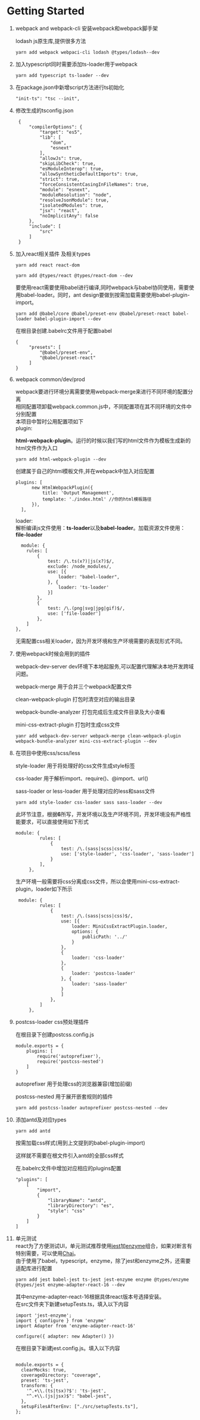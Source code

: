 # Getting Started

1. webpack and webpack-cli 安装webpack和webpack脚手架

    lodash js原生库,提供很多方法
    
    ```
    yarn add webpack webpaci-cli lodash @types/lodash--dev
    ```
2. 加入typescript同时需要添加ts-loader用于webpack
   
    ```
    yarn add typescript ts-loader --dev
    ```
3. 在package.json中新增script方法进行ts初始化
    
    ```
    "init-ts": "tsc --init",
    ```
4. 修改生成的tsconfig.json
   
   ```
    {
        "compilerOptions": {
            "target": "es5",
            "lib": [
                "dom",
                "esnext"
            ],
            "allowJs": true,
            "skipLibCheck": true,
            "esModuleInterop": true,
            "allowSyntheticDefaultImports": true,
            "strict": true,
            "forceConsistentCasingInFileNames": true,
            "module": "esnext",
            "moduleResolution": "node",
            "resolveJsonModule": true,
            "isolatedModules": true,
            "jsx": "react",
            "noImplicitAny": false
        },
        "include": [
            "src"
        ]
    }
   ```
5. 加入react相关插件 及相关types
   ```
   yarn add react react-dom
   ```
   ```
   yarn add @types/react @types/react-dom --dev
   ```
   要使用react需要使用babel进行编译,同时webpack与babel协同使用，需要使用babel-loader。同时，ant design要做到按需加载需要使用babel-plugin-import。
   ```
   yarn add @babel/core @babel/preset-env @babel/preset-react babel-loader babel-plugin-import --dev
   ```
   在根目录创建.babelrc文件用于配置babel
   ```
   {
        "presets": [
            "@babel/preset-env",
            "@babel/preset-react"
        ]
   }
   ```
6. webpack common/dev/prod
   
   webpack要进行环境分离需要使用webpack-merge来进行不同环境的配置分离  
   相同配置项卸载webpack.common.js中，不同配置项在其不同环境的文件中分别配置  
   本项目中暂时公用配置项如下  
    plugin:  
  
    **html-webpack-plugin**。运行的时候以我们写的html文件作为模板生成新的html文件作为入口
    ```
    yarn add html-webpack-plugin --dev
    ```
    创建属于自己的html模板文件,并在webpack中加入对应配置
    ```
    plugins: [
          new HtmlWebpackPlugin({
              title: 'Output Management',
              template: './index.html' //你的html模板路径
          }),
      ],
    ```
    loader:  
    解析编译js文件使用：**ts-loader**以及**babel-loader**。加载资源文件使用：**file-loader**
    ```
      module: {
        rules: [
            {
                test: /\.ts(x?)|js(x?)$/,
                exclude: /node_modules/,
                use: [{
                    loader: "babel-loader",
                }, {
                    loader: 'ts-loader'
                }]
            },
            {
                test: /\.(png|svg|jpg|gif)$/,
                use: ['file-loader']
            },
        ]
    },
    ```
    无需配置css相关loader，因为开发环境和生产环境需要的表现形式不同。
7. 使用webpack时候会用到的插件
   
   webpack-dev-server dev环境下本地起服务,可以配置代理解决本地开发跨域问题。

   webpack-merge 用于合并三个webpack配置文件

   clean-webpack-plugin 打包时清空对应的输出目录

   webpack-bundle-analyzer 打包完成后生成文件目录及大小查看

   mini-css-extract-plugin 打包时生成css文件
   ```
   yanr add webpack-dev-server webpack-merge clean-webpack-plugin webpack-bundle-analyzer mini-css-extract-plugin --dev
   ```
8. 在项目中使用css/scss/less
   
   style-loader 用于将处理好的css文件生成style标签

   css-loader  用于解析import、require()、@import、url()

   sass-loader or less-loader 用于处理对应的less和sass文件
   ```
   yarn add style-loader css-loader sass sass-loader --dev
   ```
   此环节注意，根据**6**所写，开发环境以及生产环境不同，开发环境没有严格性能要求，可以直接使用如下形式
   ```
   module: {
            rules: [
                {
                    test: /\.(sass|scss|css)$/,
                    use: ['style-loader', 'css-loader', 'sass-loader']
                }
            ],
        },
   ```
   生产环境一般需要将css分离成css文件，所以会使用mini-css-extract-plugin，loader如下所示
   ```
    module: {
            rules: [
                {
                    test: /\.(sass|scss|css)$/,
                    use: [{
                        loader: MiniCssExtractPlugin.loader,
                        options: {
                            publicPath: '../'
                        }
                    },
                    {
                        loader: 'css-loader'
                    },
                    {
                        loader: 'postcss-loader'
                    }, {
                        loader: 'sass-loader'
                    }
                    ]
                },
            ]
        },
   ```
9.  postcss-loader css预处理插件
    
    在根目录下创建postcss.config.js

    ```
    module.exports = {
        plugins: [
            require('autoprefixer'),
            require('postcss-nested')
        ]
    }
    ```
    autoprefixer 用于处理css的浏览器兼容(增加前缀)
    
    postcss-nested 用于展开嵌套规则的插件

    ```
    yarn add postcss-loader autoprefixer postcss-nested --dev
    ```
10. 添加antd及对应types
    
    ```
    yarn add antd
    ```
    按需加载css样式(用到上文提到的babel-plugin-import)
    
    这样就不需要在根文件引入antd的全部css样式

    在.babelrc文件中增加对应相应的plugins配置

    ```
    "plugins": [
        [
            "import",
            {
                "libraryName": "antd",
                "libraryDirectory": "es",
                "style": "css"
            }
        ]
    ]
    ```
11. 单元测试  
    react为了方便测试UI，单元测试推荐使用[jest](https://www.baidu.com/link?url=sE9X8dAZOeZkJlVSBAYC3YsXdbeCh3e1Eat2QwjWVhG&wd=&eqid=bac65e2e00036f48000000055f54e00b)加[enzyme](https://github.com/enzymejs/enzyme)组合，如果对断言有特别需要，可以使用[Chai](https://www.chaijs.com/)。  
    由于使用了babel，typescript，enzyme，除了jest和enzyme之外，还需要适配库进行配置
    ```
    yarn add jest babel-jest ts-jest jest-enzyme enzyme @types/enzyme @types/jest enzyme-adapter-react-16 --dev
    ```
    其中enzyme-adapter-react-16根据具体react版本号选择安装。  
    在src文件夹下新建setupTests.ts，填入以下内容
    ```
    import 'jest-enzyme';
    import { configure } from 'enzyme'
    import Adapter from 'enzyme-adapter-react-16'

    configure({ adapter: new Adapter() })
    ```
    在根目录下新建jest.config.js。填入以下内容
    ```

    module.exports = {
      clearMocks: true,
      coverageDirectory: "coverage",
      preset: 'ts-jest',
      transform: {
        '^.+\\.(ts|tsx)?$': 'ts-jest',
        "^.+\\.(js|jsx)$": "babel-jest",
      },
      setupFilesAfterEnv: ["./src/setupTests.ts"],
    };

    ```